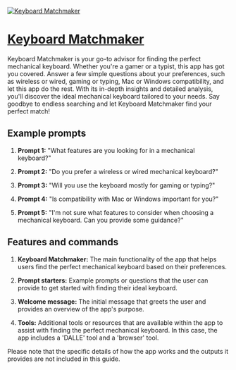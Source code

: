 [![Keyboard Matchmaker](https://files.oaiusercontent.com/file-cCVASZpr2ylYFtTm54ccrKAr?se=2123-10-19T15%3A38%3A12Z&sp=r&sv=2021-08-06&sr=b&rscc=max-age%3D31536000%2C%20immutable&rscd=attachment%3B%20filename%3D3614b4c8-0553-444b-9137-f3f351cd08b3.png&sig=KsSmcXbyvK4JjVhOOHInOQE1QIlbUz1H75thA5p4hjs%3D)](https://chat.openai.com/g/g-nvgFNfgII-keyboard-matchmaker)

# [Keyboard Matchmaker](https://chat.openai.com/g/g-nvgFNfgII-keyboard-matchmaker)

Keyboard Matchmaker is your go-to advisor for finding the perfect mechanical keyboard. Whether you're a gamer or a typist, this app has got you covered. Answer a few simple questions about your preferences, such as wireless or wired, gaming or typing, Mac or Windows compatibility, and let this app do the rest. With its in-depth insights and detailed analysis, you'll discover the ideal mechanical keyboard tailored to your needs. Say goodbye to endless searching and let Keyboard Matchmaker find your perfect match!

## Example prompts

1. **Prompt 1:** "What features are you looking for in a mechanical keyboard?"

2. **Prompt 2:** "Do you prefer a wireless or wired mechanical keyboard?"

3. **Prompt 3:** "Will you use the keyboard mostly for gaming or typing?"

4. **Prompt 4:** "Is compatibility with Mac or Windows important for you?"

5. **Prompt 5:** "I'm not sure what features to consider when choosing a mechanical keyboard. Can you provide some guidance?"

## Features and commands

1. **Keyboard Matchmaker:** The main functionality of the app that helps users find the perfect mechanical keyboard based on their preferences.

2. **Prompt starters:** Example prompts or questions that the user can provide to get started with finding their ideal keyboard.

3. **Welcome message:** The initial message that greets the user and provides an overview of the app's purpose.

4. **Tools:** Additional tools or resources that are available within the app to assist with finding the perfect mechanical keyboard. In this case, the app includes a 'DALLE' tool and a 'browser' tool.

Please note that the specific details of how the app works and the outputs it provides are not included in this guide.